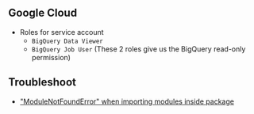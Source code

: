 
## Google Cloud

- Roles for service account
  - `BigQuery Data Viewer`
  - `BigQuery Job User` (These 2 roles give us the BigQuery read-only permission)

## Troubleshoot

- ["ModuleNotFoundError" when importing modules inside package](https://stackoverflow.com/questions/65400271/modulenotfounderror-when-importing-modules-inside-package)